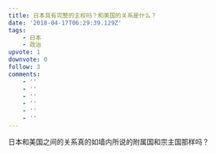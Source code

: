 ```yaml
---
title: 日本具有完整的主权吗？和美国的关系是什么？
date: '2018-04-17T06:29:39.129Z'
tags:
    - 日本
    - 政治
upvote: 1
downvote: 0
follow: 3
comments:
    - ''
    - ''
    - ''
    - ''
    - ''
    - ''
---
```


日本和美国之间的关系真的如墙内所说的附属国和宗主国那样吗？
